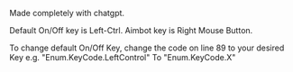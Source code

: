 Made completely with chatgpt.

Default On/Off key is Left-Ctrl.
Aimbot key is Right Mouse Button.

To change default On/Off Key, change the code on line 89 to your desired Key e.g. "Enum.KeyCode.LeftControl" To "Enum.KeyCode.X"

